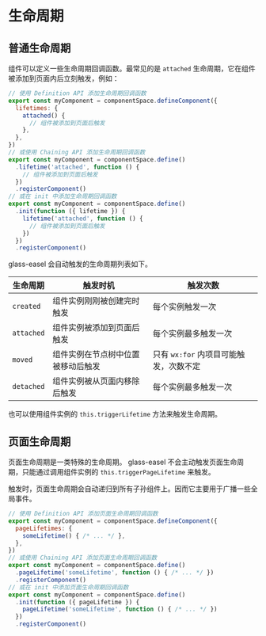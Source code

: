 # 生命周期

## 普通生命周期

组件可以定义一些生命周期回调函数。最常见的是 `attached` 生命周期，它在组件被添加到页面内后立刻触发，例如：

```js
// 使用 Definition API 添加生命周期回调函数
export const myComponent = componentSpace.defineComponent({
  lifetimes: {
    attached() {
      // 组件被添加到页面后触发
    },
  },
})
// 或使用 Chaining API 添加生命周期回调函数
export const myComponent = componentSpace.define()
  .lifetime('attached', function () {
    // 组件被添加到页面后触发
  })
  .registerComponent()
// 或在 init 中添加生命周期回调函数
export const myComponent = componentSpace.define()
  .init(function ({ lifetime }) {
    lifetime('attached', function () {
      // 组件被添加到页面后触发
    })
  })
  .registerComponent()
```

glass-easel 会自动触发的生命周期列表如下。

| 生命周期 | 触发时机 | 触发次数 |
| -------- | -------- | ------ |
| `created` | 组件实例刚刚被创建完时触发 | 每个实例触发一次 |
| `attached` | 组件实例被添加到页面后触发 | 每个实例最多触发一次 |
| `moved` | 组件实例在节点树中位置被移动后触发 | 只有 `wx:for` 内项目可能触发，次数不定 |
| `detached` | 组件实例被从页面内移除后触发 | 每个实例最多触发一次 |

也可以使用组件实例的 `this.triggerLifetime` 方法来触发生命周期。

## 页面生命周期

页面生命周期是一类特殊的生命周期。 glass-easel 不会主动触发页面生命周期，只能通过调用组件实例的 `this.triggerPageLifetime` 来触发。

触发时，页面生命周期会自动递归到所有子孙组件上。因而它主要用于广播一些全局事件。

```js
// 使用 Definition API 添加页面生命周期回调函数
export const myComponent = componentSpace.defineComponent({
  pageLifetimes: {
    someLifetime() { /* ... */ },
  },
})
// 或使用 Chaining API 添加页面生命周期回调函数
export const myComponent = componentSpace.define()
  .pageLifetime('someLifetime', function () { /* ... */ })
  .registerComponent()
// 或在 init 中添加页面生命周期回调函数
export const myComponent = componentSpace.define()
  .init(function ({ pageLifetime }) {
    pageLifetime('someLifetime', function () { /* ... */ })
  })
  .registerComponent()
```

